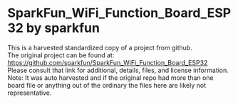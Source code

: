 
# SparkFun_WiFi_Function_Board_ESP32 by sparkfun  
This is a harvested standardized copy of a project from github.  
The original project can be found at:  
https://github.com/sparkfun/SparkFun_WiFi_Function_Board_ESP32  
Please consult that link for additional, details, files, and license information.  
Note: It was auto harvested and if the original repo had more than one board file or anything out of the ordinary the files here are likely not representative.  
    